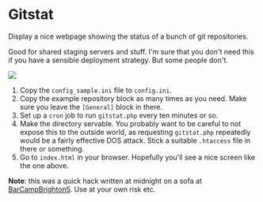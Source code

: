 Gitstat
=======

Display a nice webpage showing the status of a bunch of git repositories.

Good for shared staging servers and stuff. I'm sure that you don't need this if you have a sensible deployment strategy. But some people don't.

<img src="http://img.skitch.com/20101004-tbqw1qy58kemuws7sphbceasy9.png" />

1. Copy the `config_sample.ini` file to `config.ini`.
2. Copy the example repository block as many times as you need. Make sure you leave the `[General]` block in there.
3. Set up a `cron` job to run `gitstat.php` every ten minutes or so.
4. Make the directory servable. You probably want to be careful to not expose this to the outside world, as requesting 
   `gitstat.php` repeatedly would be a fairly effective DOS attack. Stick a suitable `.htaccess` file in there or something.
5. Go to `index.html` in your browser. Hopefully you'll see a nice screen like the one above.

**Note**: this was a quick hack written at midnight on a sofa at [BarCampBrighton5](http://www.barcampbrighton.org). Use at your own risk etc.
